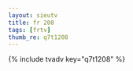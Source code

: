 ```yaml
--- 
layout: sieutv
title: fr 208
tags: [frtv]
thumb_re: q7t1208
---
```

{% include tvadv key="q7t1208" %} 
